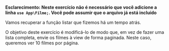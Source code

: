 **Esclarecimento: Neste exercício não é necessário que você adicione a linha `use App\Filme;`. Você pode assumir que o arquivo já está incluído**

Vamos recuperar a função listar que fizemos há um tempo atrás.

O objetivo deste exercício é modificá-lo de modo que, em vez de fazer uma lista completa, envie os filmes à view de forma paginada. Neste caso, queremos ver 10 filmes por página.